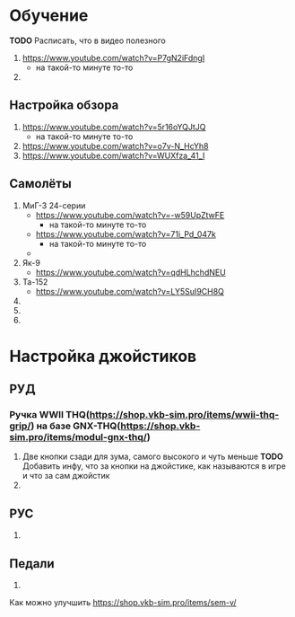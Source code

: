 # Обучение
**TODO** Расписать, что в видео полезного

1. https://www.youtube.com/watch?v=P7gN2iFdngI
    - на такой-то минуте то-то
2. 

## Настройка обзора
1. https://www.youtube.com/watch?v=5r16oYQJtJQ
    - на такой-то минуте то-то
2. https://www.youtube.com/watch?v=o7v-N_HcYh8
3. https://www.youtube.com/watch?v=WUXfza_41_I

## Самолёты
1. МиГ-3 24-серии
    - https://www.youtube.com/watch?v=-w59UpZtwFE
        - на такой-то минуте то-то
    - https://www.youtube.com/watch?v=71i_Pd_047k
        - на такой-то минуте то-то
    - 
2. Як-9
    - https://www.youtube.com/watch?v=qdHLhchdNEU
3. Ta-152
    - https://www.youtube.com/watch?v=LY5SuI9CH8Q
4. 
5. 
6. 

# Настройка джойстиков
## РУД
### Ручка WWII THQ(https://shop.vkb-sim.pro/items/wwii-thq-grip/) на базе GNX-THQ(https://shop.vkb-sim.pro/items/modul-gnx-thq/)
1. Две кнопки сзади для зума, самого высокого и чуть меньше
**TODO** Добавить инфу, что за кнопки на джойстике, как называются в игре и что за сам джойстик
2. 
## РУС
1.
## Педали
1.

Как можно улучшить
https://shop.vkb-sim.pro/items/sem-v/
